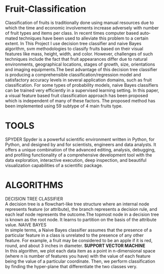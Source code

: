 # Fruit-Classification
Classification of fruits is traditionally done using manual resources due to which the time and economic involvements increase adversely with number of fruit types and items
per class. In recent times computer based auto‐mated techniques have been used to alleviate this problem to a certain extent. In This Project I use decision tree classifier and naive Bayes algorithm, svm methodologies to classify fruits based on their visual features like mass, height, width, and color. However, challenges of such techniques include the fact that fruit appearances differ due to natural environments, geographical locations, stages of growth, size, orientations and imaging equipments.The best advantage of this decision tree classifier is producing a comprehensible classification/regression model and satisfactory accuracy levels in several application domains, such as fruit classification. For some types of probability models, naive Bayes classifiers can be trained very efficiently in a supervised learning setting. In this paper, a visual feature based fruit classification approach has been proposed which is independent of many of these factors. The proposed method has been implemented using 59 subtype of 4 main fruits type.
# TOOLS
SPYDER
Spyder is a powerful scientific environment written in Python, for Python, and designed by and for scientists, engineers and data analysts. It offers a unique combination of the advanced editing, analysis, debugging, and profiling functionality of a comprehensive development tool with the data exploration, interactive execution, deep inspection, and beautiful visualization capabilities of a scientific package.
# ALGORITHMS
DECISION TREE CLASSIFIER<br/>
A decision tree is a flowchart-like tree structure where an internal node represents feature (or attribute), the branch represents a decision rule, and each leaf node represents the outcome.The topmost node in a decision tree is known as the root node. It learns to partition on the basis of the attribute value.
NAIVE BAYES<br/>
In simple terms, a Naive Bayes classifier assumes that the presence of a particular feature in a class is unrelated to the presence of any other feature. For example, a fruit may be considered to be an apple if it is red, round, and about 3 inches in diameter.
<b>SUPPORT VECTOR MACHINE</b><br/>
In this algorithm, we plot each data item as a point in n-dimensional space (where n is number of features you have) with the value of each feature being the value of a particular
coordinate. Then, we perform classification by finding the hyper-plane that differentiate the two classes very.

